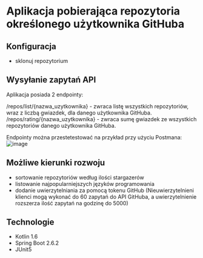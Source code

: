 # Aplikacja pobierająca repozytoria określonego użytkownika GitHuba
## Konfiguracja
- sklonuj repozytorium
## Wysyłanie zapytań API
Aplikacja posiada 2 endpointy: 

/repos/list/{nazwa_uzytkownika} - zwraca listę wszystkich repozytoriów, wraz z liczbą gwiazdek, dla danego użytkownika GitHuba.<br>
/repos/rating/{nazwa_uzytkownika} - zwraca sumę gwiazdek ze wszystkich repozytoriów danego użytkownika GitHuba.

Endpointy można przestetestować na przykład przy użyciu Postmana:<br>
![image](https://user-images.githubusercontent.com/95762263/147682752-21c926fc-5486-4fd3-acc5-fa03d5b74881.png)<br>
## Możliwe kierunki rozwoju
- sortowanie repozytoriów według ilości stargazerów
- listowanie najpopularniejszych języków programowania
- dodanie uwierzytelniania za pomocą tokenu GitHub (Nieuwierzytelnieni klienci mogą wykonać do 60 zapytań do API GitHuba, a uwierzytelnienie rozszerza ilość zapytań na godzinę do 5000)
## Technologie
- Kotlin 1.6
- Spring Boot 2.6.2
- JUnit5
